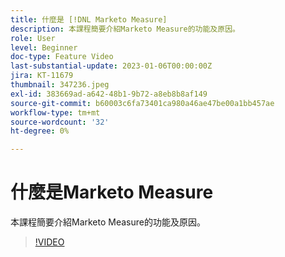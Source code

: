 ```yaml
---
title: 什麼是 [!DNL Marketo Measure]
description: 本課程簡要介紹Marketo Measure的功能及原因。
role: User
level: Beginner
doc-type: Feature Video
last-substantial-update: 2023-01-06T00:00:00Z
jira: KT-11679
thumbnail: 347236.jpeg
exl-id: 383669ad-a642-48b1-9b72-a8eb8b8af149
source-git-commit: b60003c6fa73401ca980a46ae47be00a1bb457ae
workflow-type: tm+mt
source-wordcount: '32'
ht-degree: 0%

---
```


# 什麼是Marketo Measure

本課程簡要介紹Marketo Measure的功能及原因。

>[!VIDEO](https://video.tv.adobe.com/v/347236/?quality=12&learn=on)
